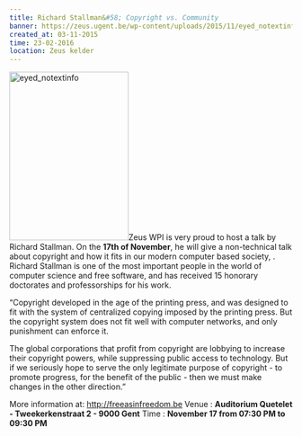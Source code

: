 ```yaml
---
title: Richard Stallman&#58; Copyright vs. Community
banner: https://zeus.ugent.be/wp-content/uploads/2015/11/eyed_notextinfo-212x300.jpg
created_at: 03-11-2015
time: 23-02-2016
location: Zeus kelder
---
```


<a href="https://zeus.ugent.be/wp-content/uploads/2015/11/eyed_notextinfo.jpg"><img src="https://zeus.ugent.be/wp-content/uploads/2015/11/eyed_notextinfo-212x300.jpg" alt="eyed_notextinfo" width="212" height="300" class="alignright size-medium wp-image-2380" /></a>Zeus WPI is very proud to host a talk by Richard Stallman. On the <strong>17th of November</strong>, he  will give a non-technical talk about copyright and how it fits in our modern computer based society, . Richard Stallman is one of the most important people in the world of computer science and free software, and has received 15 honorary doctorates and professorships for his work.

“Copyright developed in the age of the printing press, and was designed to fit with the system of centralized copying imposed by the printing press. But the copyright system does not fit well with computer networks, and only punishment can enforce it.

The global corporations that profit from copyright are lobbying to increase their copyright powers, while suppressing public access to technology. But if we seriously hope to serve the only legitimate purpose of copyright - to promote progress, for the benefit of the public - then we must make changes in the other direction.”

More information at: <a href="http://freeasinfreedom.be">http://freeasinfreedom.be</a>
Venue : <strong>Auditorium Quetelet - Tweekerkenstraat 2 - 9000 Gent</strong>
Time : <strong>November 17 from 07:30 PM to 09:30 PM</strong>